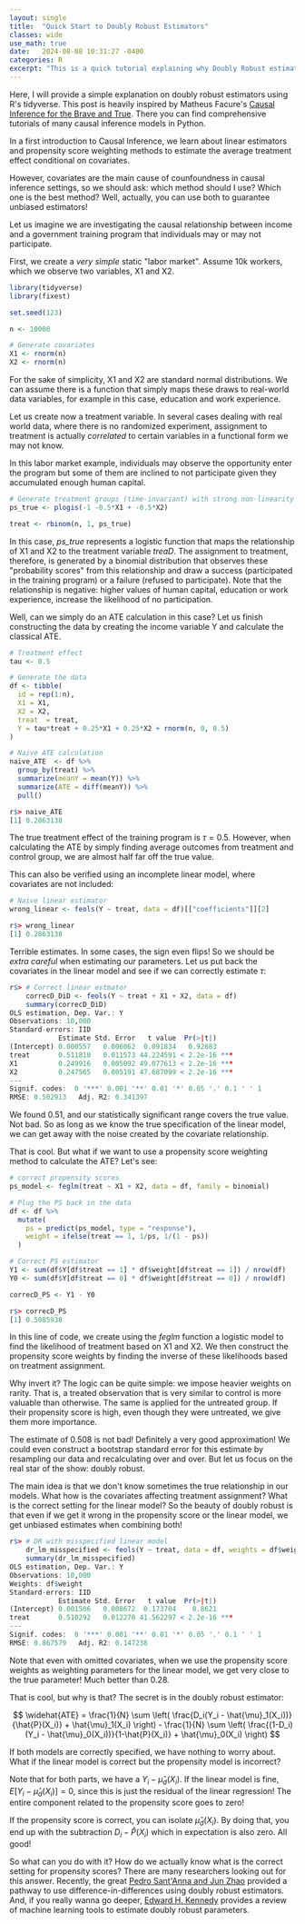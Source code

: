 ```yaml
---
layout: single
title:  "Quick Start to Doubly Robust Estimators"
classes: wide
use_math: true
date:   2024-08-08 10:31:27 -0400
categories: R
excerpt: "This is a quick tutorial explaining why Doubly Robust estimators are so awesome."
---
```


Here, I will provide a simple explanation on doubly robust estimators using R's tidyverse. This post is heavily inspired by Matheus Facure's [Causal Inference for the Brave and True](https://matheusfacure.github.io/python-causality-handbook/12-Doubly-Robust-Estimation.html). There you can find comprehensive tutorials of many causal inference models in Python.

In a first introduction to Causal Inference, we learn about linear estimators and propensity score weighting methods to estimate the average treatment effect conditional on covariates.

However, covariates are the main cause of counfoundness in causal inference settings, so we should ask: which method should I use? Which one is the best method? Well, actually, you can use both to guarantee unbiased estimators!

Let us imagine we are investigating the causal relationship between income and a government training program that individuals may or may not participate.

First, we create a _very simple_ static "labor market". Assume 10k workers, which we observe two variables, X1 and X2.

```r
library(tidyverse)
library(fixest)

set.seed(123)

n <- 10000

# Generate covariates
X1 <- rnorm(n)
X2 <- rnorm(n)
```

For the sake of simplicity, X1 and X2 are standard normal distributions. We can assume there is a function that simply maps these draws to real-world data variables, for example in this case, education and work experience.   

Let us create now a treatment variable. In several cases dealing with real world data, where there is no randomized experiment, assignment to treatment is actually _correlated_ to certain variables in a functional form we may not know.

In this labor market example, individuals may observe the opportunity enter the program but some of them are inclined to not participate given they accumulated enough human capital.

```r
# Generate treatment groups (time-invariant) with strong non-linearity
ps_true <- plogis(-1 -0.5*X1 + -0.5*X2)

treat <- rbinom(n, 1, ps_true)
```

In this case, _ps_true_ represents a logistic function that maps the relationship of X1 and X2 to the treatment variable _treaD_. The assignment to treatment, therefore, is generated by a binomial distribution that observes these "probability scores" from this relationship and draw a success (participated in the training program) or a failure (refused to participate). Note that the relationship is negative: higher values of human capital, education or work experience, increase the likelihood of no participation.

Well, can we simply do an ATE calculation in this case? Let us finish constructing the data by creating the income variable Y and calculate the classical ATE.


```r
# Treatment effect
tau <- 0.5

# Generate the data
df <- tibble(
  id = rep(1:n),
  X1 = X1,
  X2 = X2,
  treat  = treat,
  Y = tau*treat + 0.25*X1 + 0.25*X2 + rnorm(n, 0, 0.5)
)

# Naive ATE calculation
naive_ATE  <- df %>% 
  group_by(treat) %>% 
  summarize(meanY = mean(Y)) %>%
  summarize(ATE = diff(meanY)) %>% 
  pull()
```

```r
r$> naive_ATE
[1] 0.2863138
```

The true treatment effect of the training program is $\tau = 0.5$. However, when calculating the ATE by simply finding average outcomes from treatment and control group, we are almost half far off the true value.

This can also be verified using an incomplete linear model, where covariates are not included:

```r
# Naive linear estimator
wrong_linear <- feols(Y ~ treat, data = df)[["coefficients"]][2]
```
```r
r$> wrong_linear
[1] 0.2863138
```

Terrible estimates. In some cases, the sign even flips! So we should be _extra careful_ when estimating our parameters. Let us put back the covariates in the linear model and see if we can correctly estimate $\tau$:

```r
r$> # Correct linear estmator
    correcD_DiD <- feols(Y ~ treat + X1 + X2, data = df)
    summary(correcD_DiD)
OLS estimation, Dep. Var.: Y
Observations: 10,000 
Standard-errors: IID 
            Estimate Std. Error   t value  Pr(>|t|)    
(Intercept) 0.000557   0.006062  0.091834   0.92683    
treat       0.511810   0.011573 44.224591 < 2.2e-16 ***
X1          0.249916   0.005092 49.077613 < 2.2e-16 ***
X2          0.247565   0.005191 47.687099 < 2.2e-16 ***
---
Signif. codes:  0 '***' 0.001 '**' 0.01 '*' 0.05 '.' 0.1 ' ' 1
RMSE: 0.502913   Adj. R2: 0.341397
```
We found 0.51, and our statistically significant range covers the true value. Not bad. So as long as we know the true specification of the linear model, we can get away with the noise created by the covariate relationship.

That is cool. But what if we want to use a propensity score weighting method to calculate the ATE? Let's see:

```r
# correct propensity scores
ps_model <- feglm(treat ~ X1 + X2, data = df, family = binomial)

# Plug the PS back in the data
df <- df %>% 
  mutate(
    ps = predict(ps_model, type = "response"),
    weight = ifelse(treat == 1, 1/ps, 1/(1 - ps))
  )

# Correct PS estimator
Y1 <- sum(df$Y[df$treat == 1] * df$weight[df$treat == 1]) / nrow(df)
Y0 <- sum(df$Y[df$treat == 0] * df$weight[df$treat == 0]) / nrow(df)

correcD_PS <- Y1 - Y0
```
```r
r$> correcD_PS
[1] 0.5085938
```

In this line of code, we create using the _feglm_ function a logistic model to find the likelihood of treatment based on X1 and X2. We then construct the propensity score weights by finding the inverse of these likelihoods based on treatment assignment.

Why invert it? The logic can be quite simple: we impose heavier weights on rarity. That is, a treated observation that is very similar to control is more valuable than otherwise. The same is applied for the untreated group. If their propensity score is high, even though they were untreated, we give them more importance. 

The estimate of 0.508 is not bad! Definitely a very good approximation! We could even construct a bootstrap standard error for this estimate by resampling our data and recalculating over and over. But let us focus on the real star of the show: doubly robust.

The main idea is that we don't know sometimes the true relationship in our models. What how is the covariates affecting treatment assignment? What is the correct setting for the linear model? So the beauty of doubly robust is that even if we get it wrong in the propensity score or the linear model, we get unbiased estimates when combining both!

```r
r$> # DR with misspecified linear model
    dr_lm_misspecified <- feols(Y ~ treat, data = df, weights = df$weight)
    summary(dr_lm_misspecified)
OLS estimation, Dep. Var.: Y
Observations: 10,000 
Weights: df$weight 
Standard-errors: IID 
            Estimate Std. Error   t value  Pr(>|t|)    
(Intercept) 0.001506   0.008672  0.173704    0.8621
treat       0.510292   0.012278 41.562297 < 2.2e-16 ***
---
Signif. codes:  0 '***' 0.001 '**' 0.01 '*' 0.05 '.' 0.1 ' ' 1
RMSE: 0.867579   Adj. R2: 0.147238
```

Note that even with omitted covariates, when we use the propensity score weights as weighting parameters for the linear model, we get very close to the true parameter! Much better than 0.28.

That is cool, but why is that? The secret is in the doubly robust estimator:

$$
\widehat{ATE} = \frac{1}{N} \sum \left( \frac{D_i(Y_i - \hat{\mu}_1(X_i))}{\hat{P}(X_i)} + \hat{\mu}_1(X_i) \right) - \frac{1}{N} \sum \left( \frac{(1-D_i)(Y_i - \hat{\mu}_0(X_i))}{1-\hat{P}(X_i)} + \hat{\mu}_0(X_i) \right)
$$

If both models are correctly specified, we have nothing to worry about. What if the linear model is correct but the propensity model is incorrect?

Note that for both parts, we have a $Y_i - \hat{\mu}_d(X_i)$. If the linear model is fine, $E[Y_i - \hat{\mu}_d(X_i)] = 0$, since this is just the residual of the linear regression! The entire component related to the propensity score goes to zero!

If the propensity score is correct, you can isolate $\hat{\mu}_d(X_i)$. By doing that, you end up with the subtraction $D_i - \hat{P}(X_i)$ which in expectation is also zero. All good!

So what can you do with it? How do we actually know what is the correct setting for propensity scores? There are many researchers looking out for this answer. Recently, the great [Pedro Sant'Anna and Jun Zhao](https://www.sciencedirect.com/science/article/abs/pii/S0304407620301901) provided a pathway to use difference-in-differences using doubly robust estimators. And, if you really wanna go deeper, [Edward H. Kennedy](https://arxiv.org/abs/2203.06469) provides a review of machine learning tools to estimate doubly robust parameters.
